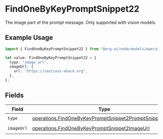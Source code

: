 # FindOneByKeyPromptSnippet22

The image part of the prompt message. Only supported with vision models.

## Example Usage

```typescript
import { FindOneByKeyPromptSnippet22 } from "@orq-ai/node/models/operations";

let value: FindOneByKeyPromptSnippet22 = {
  type: "image_url",
  imageUrl: {
    url: "https://cautious-whack.org",
  },
};
```

## Fields

| Field                                                                                                                              | Type                                                                                                                               | Required                                                                                                                           | Description                                                                                                                        |
| ---------------------------------------------------------------------------------------------------------------------------------- | ---------------------------------------------------------------------------------------------------------------------------------- | ---------------------------------------------------------------------------------------------------------------------------------- | ---------------------------------------------------------------------------------------------------------------------------------- |
| `type`                                                                                                                             | [operations.FindOneByKeyPromptSnippet2PromptSnippetsType](../../models/operations/findonebykeypromptsnippet2promptsnippetstype.md) | :heavy_check_mark:                                                                                                                 | N/A                                                                                                                                |
| `imageUrl`                                                                                                                         | [operations.FindOneByKeyPromptSnippet2ImageUrl](../../models/operations/findonebykeypromptsnippet2imageurl.md)                     | :heavy_check_mark:                                                                                                                 | N/A                                                                                                                                |